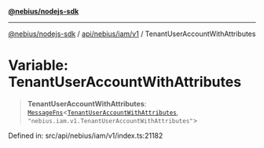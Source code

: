 [**@nebius/nodejs-sdk**](../../../../../README.md)

***

[@nebius/nodejs-sdk](../../../../../README.md) / [api/nebius/iam/v1](../README.md) / TenantUserAccountWithAttributes

# Variable: TenantUserAccountWithAttributes

> **TenantUserAccountWithAttributes**: [`MessageFns`](../../../../../runtime/protos/core/interfaces/MessageFns.md)\<[`TenantUserAccountWithAttributes`](../interfaces/TenantUserAccountWithAttributes.md), `"nebius.iam.v1.TenantUserAccountWithAttributes"`\>

Defined in: src/api/nebius/iam/v1/index.ts:21182
